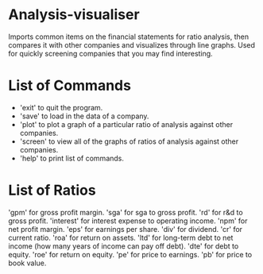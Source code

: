 # Analysis-visualiser
Imports common items on the financial statements for ratio analysis, then compares it with other companies and visualizes through line graphs. Used for quickly screening companies that you may find interesting.

# List of Commands
- 'exit' to quit the program.
- 'save' to load in the data of a company.
- 'plot' to plot a graph of a particular ratio of analysis against other companies.
- 'screen' to view all of the graphs of ratios of analysis against other companies.
- 'help' to print list of commands.

# List of Ratios
'gpm' for gross profit margin.
'sga' for sga to gross profit.
'rd' for r&d to gross profit.
'interest' for interest expense to operating income.
'npm' for net profit margin.
'eps' for earnings per share.
'div' for dividend.
'cr' for current ratio.
'roa' for return on assets.
'ltd' for long-term debt to net income (how many years of income can pay off debt).
'dte' for debt to equity.
'roe' for return on equity.
'pe' for price to earnings.
'pb' for price to book value.
